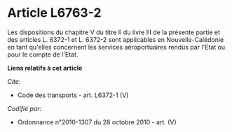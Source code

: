 # Article L6763-2

Les dispositions du chapitre V du titre II du livre III de la présente partie et des articles L. 6372-1 et L. 6372-2 sont
applicables en Nouvelle-Calédonie en tant qu'elles concernent les services aéroportuaires rendus par l'Etat ou pour le compte
de l'Etat.

**Liens relatifs à cet article**

_Cite_:

  - Code des transports - art. L6372-1 (V)

_Codifié par_:

  - Ordonnance n°2010-1307 du 28 octobre 2010 - art. (V)
